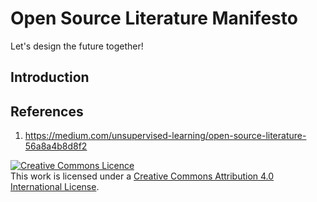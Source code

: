 # Open Source Literature Manifesto

Let's design the future together!

## Introduction

## References

1. https://medium.com/unsupervised-learning/open-source-literature-56a8a4b8d8f2

<a rel="license" href="http://creativecommons.org/licenses/by/4.0/"><img alt="Creative Commons Licence" style="border-width:0" src="https://i.creativecommons.org/l/by/4.0/88x31.png" /></a><br />This work is licensed under a <a rel="license" href="http://creativecommons.org/licenses/by/4.0/">Creative Commons Attribution 4.0 International License</a>.

